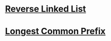 # [Reverse Linked List](../ReverseLinkedList.js)


# [Longest Common Prefix](./LongestCommonPrefix.js)
